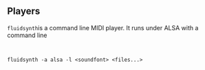 
##  Players 


 `fluidsynth`is a command line MIDI player.
      It runs under ALSA with a command line

```

	
fluidsynth -a alsa -l <soundfont> <files...>
	
      
```



